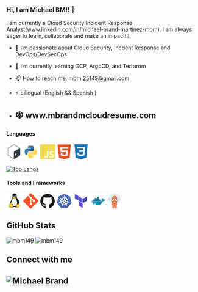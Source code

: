 ### Hi, I am Michael BM!! 👋

<!--
**mbm149/mbm149** is a ✨ _special_ ✨ repository because its `README.md` (this file) appears on your GitHub profile.
-->
I am currently a Cloud Security Incident Response Analyst(www.linkedin.com/in/michael-brand-martinez-mbm). I am always eager to learn, collaborate and make an impact!!!

- 🔭 I’m passionate about Cloud Security, Incdent Response and DevOps/DevSecOps 
- 🌱 I’m currently learning GCP, ArgoCD, and Terrarom
- 📫 How to reach me: mbm.25149@gmail.com
- ⚡ bilingual (English && Spanish ) 

- <h2/> 🕸️ www.mbrandmcloudresume.com</h2>



#### Languages
<p>
    <img src="https://raw.githubusercontent.com/devicons/devicon/master/icons/bash/bash-original.svg" alt="linux" width="40" height="40"/> 
    <img src="https://raw.githubusercontent.com/devicons/devicon/master/icons/python/python-original.svg" alt="python" width="40" height="40"/>
    <img src="https://raw.githubusercontent.com/devicons/devicon/master/icons/javascript/javascript-plain.svg" alt="python" width="40" height="40"/>
    <img src="https://raw.githubusercontent.com/devicons/devicon/master/icons/html5/html5-plain.svg" alt="python" width="40" height="40"/>
    <img src="https://raw.githubusercontent.com/devicons/devicon/master/icons/css3/css3-plain.svg" alt="python" width="40" height="40"/>

</p>

[![Top Langs](https://github-readme-stats.vercel.app/api/top-langs/?username=mbm149&layout=compact&text_color=daf7dc&bg_color=151515)](https://github.com/mbm149/github-readme-stats)

#### Tools and Frameworks
<p>
    <img src="https://raw.githubusercontent.com/devicons/devicon/master/icons/linux/linux-original.svg" alt="linux" width="40" height="40"/>
    <img src="https://raw.githubusercontent.com/devicons/devicon/master/icons/git/git-original.svg" alt="python" width="40" height="40"/>
    <img src="https://raw.githubusercontent.com/devicons/devicon/master/icons/github/github-original.svg" alt="python" width="40" height="40"/>
    <img src="https://raw.githubusercontent.com/devicons/devicon/master/icons/kubernetes/kubernetes-plain.svg" alt="python" width="40" height="40"/>
    <img src="https://raw.githubusercontent.com/devicons/devicon/master/icons/terraform/terraform-original.svg" alt="python" width="40" height="40"/>
    <img src="https://raw.githubusercontent.com/devicons/devicon/master/icons/docker/docker-original.svg" alt="python" width="40" height="40"/>
    <img src="https://raw.githubusercontent.com/devicons/devicon/master/icons/argocd/argocd-original.svg" alt="python" width="40" height="40"/>
</p>


GitHub Stats
---
<img src="https://github-readme-stats.vercel.app/api?username=mbm149&show_icons=true&locale=en" alt="mbm149" />
<img src="https://github-readme-streak-stats.herokuapp.com/?user=mbm149&" alt="mbm149" />


Connect with me
---

<a href="www.linkedin.com/in/michael-brand-martinez-mbm" target="blank"><img align="center" src="https://raw.githubusercontent.com/rahuldkjain/github-profile-readme-generator/master/src/images/icons/Social/linked-in-alt.svg" alt="Michael Brand" height="30" width="40" /></a>
---

